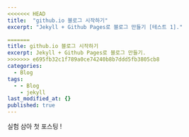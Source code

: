 ```yaml
---
<<<<<<< HEAD
title:  "github.io 블로그 시작하기"
excerpt: "Jekyll + Github Pages로 블로그 만들기 [테스트 1]."

=======
title: github.io 블로그 시작하기
excerpt: Jekyll + Github Pages로 블로그 만들기.
>>>>>>> e695fb32c1f789a0ce74240b8b7ddd5fb3805cb8
categories:
  - Blog
tags:
  - - Blog
    - jekyll
last_modified_at: {}
published: true
---
```


실험 삼아 첫 포스팅 !
